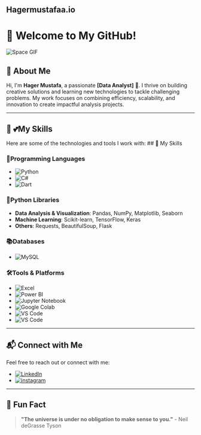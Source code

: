 ## Hagermustafaa.io
# 🌌 Welcome to My GitHub!  

![Space GIF]([https://media.giphy.com/media/26AHONQ79FdWZhAI0/giphy.gif](https://media.giphy.com/media/26AHONQ79FdWZhAI0/giphy.gif))  

## 👋 About Me  
Hi, I'm **Hager Mustafa**, a passionate **[Data Analyst]** 🚀. I thrive on building creative solutions and learning new technologies to tackle challenging problems. My work focuses on combining efficiency, scalability, and innovation to create impactful analysis projects.  

---

## 🚀 💕My Skills  
Here are some of the technologies and tools I work with: ## 🚀 My Skills  

### **🎇Programming Languages**  
- ![Python](https://img.shields.io/badge/-Python-3776AB?logo=python&logoColor=white)  
- ![C#](https://img.shields.io/badge/-C%23-239120?logo=csharp&logoColor=white)  
- ![Dart](https://img.shields.io/badge/-Dart-0175C2?logo=dart&logoColor=white)  

### **🐍Python Libraries**  
- **Data Analysis & Visualization**: Pandas, NumPy, Matplotlib, Seaborn  
- **Machine Learning**: Scikit-learn, TensorFlow, Keras  
- **Others**: Requests, BeautifulSoup, Flask  

### **📚Databases**  
- ![MySQL](https://img.shields.io/badge/-MySQL-4479A1?logo=mysql&logoColor=white)  

### **🛠️Tools & Platforms**  
- ![Excel](https://img.shields.io/badge/-Microsoft%20Excel-217346?logo=microsoft-excel&logoColor=white)  
- ![Power BI](https://img.shields.io/badge/-Power%20BI-F2C811?logo=power-bi&logoColor=black)  
- ![Jupyter Notebook](https://img.shields.io/badge/-Jupyter%20Notebook-F37626?logo=jupyter&logoColor=white)  
- ![Google Colab](https://img.shields.io/badge/-Google%20Colab-F9AB00?logo=google-colab&logoColor=black)  
- ![VS Code](https://img.shields.io/badge/-VS%20Code-007ACC?logo=visualstudiocode&logoColor=white)  
- ![VS Code](https://img.shields.io/badge/-VS%20Code-663399?logo=visualstudiocode&logoColor=white)  

---

## 📬 Connect with Me  
Feel free to reach out or connect with me:  
- [![LinkedIn]([https://img.shields.io/badge/-LinkedIn-0077B5?logo=linkedin&logoColor=white)](https://www.linkedin.com/in/your-profile](https://www.linkedin.com/in/hajerr-mustafa?utm_source=share&utm_campaign=share_via&utm_content=profile&utm_medium=ios_app))  
- [![instagram]([https://img.shields.io/badge/-Twitter-1DA1F2?logo=twitter&logoColor=white)](https://twitter.com/your-handle](https://www.instagram.com/hagerrmu/profilecard/?igsh=MXJseWRucWx0M2JlbQ==))  


---

## 🌠 Fun Fact  
> **"The universe is under no obligation to make sense to you."** - Neil deGrasse Tyson  

